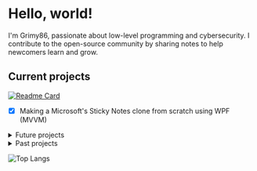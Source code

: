 # Hello, world!
I'm Grimy86, passionate about low-level programming and cybersecurity. I contribute to the open-source community by sharing notes to help newcomers learn and grow.

## Current projects
[![Readme Card](https://github-readme-stats.vercel.app/api/pin/?username=grimy86&repo=CCI25&theme=swift)](https://github.com/grimy86/CCI25)
- [x] Making a Microsoft's Sticky Notes clone from scratch using WPF (MVVM)

<details>
<summary> Future projects </summary>

- Reverse engineer the Assault Cube game enough to write a [Trainer in C++](https://github.com/grimy86/AssaultCubeTrainer).
  - [X] Learn how externals work
  - [X] Write your first internal
  - [ ] Write a dll injector
  - [ ] Study function hooking
  - [ ] Call game functions
  - [ ] Make an ESP
- [ ] Study Books & include them into the `CCI25` repo
  - [ ] Design Patterns Elements of Reusable Object-Oriented Software
  - [ ] Windows Internals part 1
- [ ] Rework the my C++ course from PDF to markdown files (Absolute last priority for now).

</details>

<details>
<summary> Past projects </summary>

- Very basic local login, registration through file validation in C++
- Web Terminal CLI in JavaScript, HTML and CSS
- Calling T-SQL stored procedures from apps using SQL Server Management Studio (SSMS) & ADO.NET
- C# DLL for better data provisioning through ADO.NET
- C# external trainer for Assault Cube
- Traffic intersection simulation using C# and WPF
- Using Model-View-ViewModel (MVVM) & Layered (DAL) architecture with WPF applications
- Powershell scripting for managing AzureDB components
- Basic process informer in python
- C# GUI App that: runs powershell scripts, extracts system info to .csv files and mails them.
- C# summary in 2025
- Reverse engineering role for TryHackMe's Hackfinity student contest @ Cyber Legion
- Software architecture in C# for Mailing, System & Windows Process services.
  - Reads out all of the system info: NTAccounts, OSVersionInfo, Win32_OperatingSystem Info, Win32_Processor Info, etc...
  - Mail services to be used by a in-house "bot" to send application csv's, bool results, etc. to a team mailaddress.
  - Windows Process services that handle complete control over administrative tasks like executing batch, ps1, .exe, etc.

</details>

![Top Langs](https://github-readme-stats.vercel.app/api/top-langs/?username=grimy86&langs_count=10&theme=swift&hide_title=true&size_weight=0.5&count_weight=0.5)

